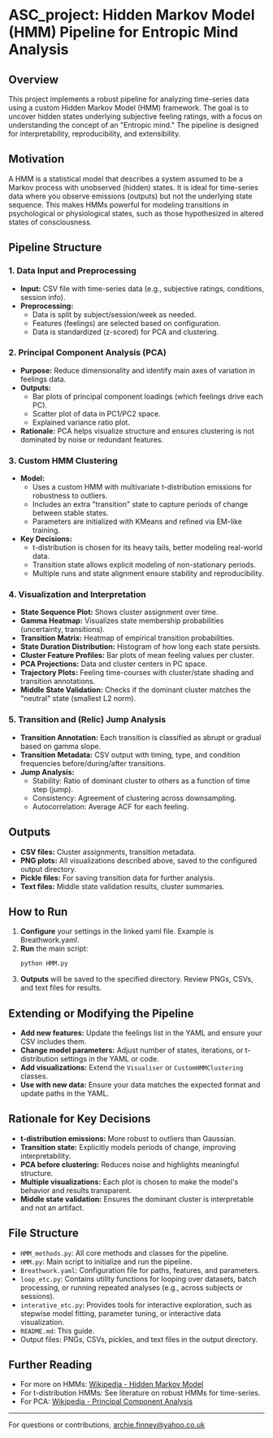# ASC_project: Hidden Markov Model (HMM) Pipeline for Entropic Mind Analysis

## Overview
This project implements a robust pipeline for analyzing time-series data using a custom Hidden Markov Model (HMM) framework. The goal is to uncover hidden states underlying subjective feeling ratings, with a focus on understanding the concept of an "Entropic mind." The pipeline is designed for interpretability, reproducibility, and extensibility.

## Motivation
A HMM is a statistical model that describes a system assumed to be a Markov process with unobserved (hidden) states. It is ideal for time-series data where you observe emissions (outputs) but not the underlying state sequence. This makes HMMs powerful for modeling transitions in psychological or physiological states, such as those hypothesized in altered states of consciousness.

## Pipeline Structure

### 1. Data Input and Preprocessing
- **Input:** CSV file with time-series data (e.g., subjective ratings, conditions, session info).
- **Preprocessing:**
  - Data is split by subject/session/week as needed.
  - Features (feelings) are selected based on configuration.
  - Data is standardized (z-scored) for PCA and clustering.

### 2. Principal Component Analysis (PCA)
- **Purpose:** Reduce dimensionality and identify main axes of variation in feelings data.
- **Outputs:**
  - Bar plots of principal component loadings (which feelings drive each PC).
  - Scatter plot of data in PC1/PC2 space.
  - Explained variance ratio plot.
- **Rationale:** PCA helps visualize structure and ensures clustering is not dominated by noise or redundant features.

### 3. Custom HMM Clustering
- **Model:**
  - Uses a custom HMM with multivariate t-distribution emissions for robustness to outliers.
  - Includes an extra "transition" state to capture periods of change between stable states.
  - Parameters are initialized with KMeans and refined via EM-like training.
- **Key Decisions:**
  - t-distribution is chosen for its heavy tails, better modeling real-world data.
  - Transition state allows explicit modeling of non-stationary periods.
  - Multiple runs and state alignment ensure stability and reproducibility.

### 4. Visualization and Interpretation
- **State Sequence Plot:** Shows cluster assignment over time.
- **Gamma Heatmap:** Visualizes state membership probabilities (uncertainty, transitions).
- **Transition Matrix:** Heatmap of empirical transition probabilities.
- **State Duration Distribution:** Histogram of how long each state persists.
- **Cluster Feature Profiles:** Bar plots of mean feeling values per cluster.
- **PCA Projections:** Data and cluster centers in PC space.
- **Trajectory Plots:** Feeling time-courses with cluster/state shading and transition annotations.
- **Middle State Validation:** Checks if the dominant cluster matches the "neutral" state (smallest L2 norm).

### 5. Transition and (Relic) Jump Analysis
- **Transition Annotation:** Each transition is classified as abrupt or gradual based on gamma slope.
- **Transition Metadata:** CSV output with timing, type, and condition frequencies before/during/after transitions.
- **Jump Analysis:**
  - Stability: Ratio of dominant cluster to others as a function of time step (jump).
  - Consistency: Agreement of clustering across downsampling.
  - Autocorrelation: Average ACF for each feeling.

## Outputs
- **CSV files:** Cluster assignments, transition metadata.
- **PNG plots:** All visualizations described above, saved to the configured output directory.
- **Pickle files:** For saving transition data for further analysis.
- **Text files:** Middle state validation results, cluster summaries.

## How to Run
1. **Configure** your settings in the linked yaml file. Example is Breathwork.yaml.
2. **Run** the main script:
   ```bash
   python HMM.py
   ```
3. **Outputs** will be saved to the specified directory. Review PNGs, CSVs, and text files for results.

## Extending or Modifying the Pipeline
- **Add new features:** Update the feelings list in the YAML and ensure your CSV includes them.
- **Change model parameters:** Adjust number of states, iterations, or t-distribution settings in the YAML or code.
- **Add visualizations:** Extend the `Visualiser` or `CustomHMMClustering` classes.
- **Use with new data:** Ensure your data matches the expected format and update paths in the YAML.

## Rationale for Key Decisions
- **t-distribution emissions:** More robust to outliers than Gaussian.
- **Transition state:** Explicitly models periods of change, improving interpretability.
- **PCA before clustering:** Reduces noise and highlights meaningful structure.
- **Multiple visualizations:** Each plot is chosen to make the model's behavior and results transparent.
- **Middle state validation:** Ensures the dominant cluster is interpretable and not an artifact.

## File Structure
- `HMM_methods.py`: All core methods and classes for the pipeline.
- `HMM.py`: Main script to initialize and run the pipeline.
- `Breathwork.yaml`: Configuration file for paths, features, and parameters.
- `loop_etc.py`: Contains utility functions for looping over datasets, batch processing, or running repeated analyses (e.g., across subjects or sessions).
- `interative_etc.py`: Provides tools for interactive exploration, such as stepwise model fitting, parameter tuning, or interactive data visualization.
- `README.md`: This guide.
- Output files: PNGs, CSVs, pickles, and text files in the output directory.

## Further Reading
- For more on HMMs: [Wikipedia - Hidden Markov Model](https://en.wikipedia.org/wiki/Hidden_Markov_model)
- For t-distribution HMMs: See literature on robust HMMs for time-series.
- For PCA: [Wikipedia - Principal Component Analysis](https://en.wikipedia.org/wiki/Principal_component_analysis)

---
For questions or contributions, archie.finney@yahoo.co.uk

